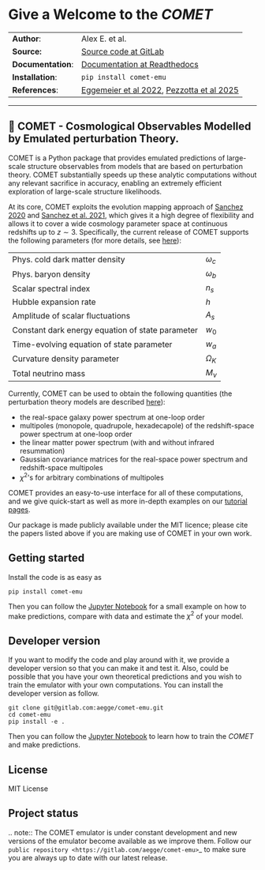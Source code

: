 # Give a Welcome to the *COMET*

| | |
| ---      | ---      |
| **Author**:  |  Alex E. et al. |
| **Source:**  |  [Source code at GitLab](https://gitlab.com/aegge/pt-emulator)  |
| **Documentation**: | [Documentation at Readthedocs](https://comet-emu.readthedocs.io/en/latest/index.html)  |
| **Installation**:  |  `pip install comet-emu`|
| **References**:  | [Eggemeier et al 2022](https://academic.oup.com/mnras/article/519/2/2962/6912276), [Pezzotta et al 2025](https://arxiv.org/abs/2503.16160) |

---
## :dizzy: **COMET** - Cosmological Observables Modelled by Emulated perturbation Theory.

COMET is a Python package that provides emulated predictions of large-scale
structure observables from models that are based on perturbation theory.
COMET substantially speeds up these analytic computations without any
relevant sacrifice in accuracy, enabling an extremely efficient
exploration of large-scale structure likelihoods.

At its core, COMET exploits the evolution mapping approach of
[Sanchez 2020](https://journals.aps.org/prd/abstract/10.1103/PhysRevD.102.123511)
and [Sanchez et al. 2021](https://arxiv.org/abs/2108.12710), which
gives it a high degree of flexibility and allows it to cover a wide
cosmology parameter space at continuous redshifts up to $z \sim 3$.
Specifically, the  current release of COMET supports the following
parameters (for more details, see [here](https://comet-emulator-comet-emu.readthedocs-hosted.com/en/latest/spaceparams.html)):

| | |
| ---    | ---     |
| Phys. cold dark matter density   |                 $`\omega_c`$ |
| Phys. baryon density  |                            $`\omega_b`$ |
| Scalar spectral index |                            $`n_s`$ |
| Hubble expansion rate  |                           $`h`$ |
| Amplitude of scalar fluctuations  |                $`A_s`$ |
| Constant dark energy equation of state parameter | $`w_0`$ |
| Time-evolving equation of state parameter   |      $`w_a`$ |
| Curvature density parameter   |                    $`\Omega_K`$ |
| Total neutrino mass           |                    $`M_\nu`$ |

Currently, COMET can be used to obtain the following quantities (the
perturbation theory models are described [here](https://comet-emu.readthedocs.io/en/latest/model.html)):

- the real-space galaxy power spectrum at one-loop order
- multipoles (monopole, quadrupole, hexadecapole) of the redshift-space
  power spectrum at one-loop order
- the linear matter power spectrum (with and without infrared resummation)
- Gaussian covariance matrices for the real-space power spectrum and
  redshift-space multipoles
- $`\chi^2`$'s for arbitrary combinations of multipoles

COMET provides an easy-to-use interface for all of these computations, and
we give quick-start as well as more in-depth examples on our
[tutorial pages](https://comet-emu.readthedocs.io/en/latest/Tutorial/examples.html).

Our package is made publicly available under the MIT licence; please cite
the papers listed above if you are making use of COMET in your own work.

## Getting started

Install the code is as easy as

```
pip install comet-emu
```

Then you can follow the [Jupyter Notebook](https://gitlab.com/aegge/comet-emu/-/tree/main/notebooks)
for a small example on how to make predictions, compare with data and estimate
the $`\chi^2`$ of your model.

## Developer version

If you want to modify the code and play around with it, we provide a developer
version so that you can make it and test it. Also, could be possible that you
have your own theoretical predictions and you wish to train the emulator
with your own computations. You can install the developer
version as follow.

```
git clone git@gitlab.com:aegge/comet-emu.git
cd comet-emu
pip install -e .
```

Then you can follow the [Jupyter Notebook](https://gitlab.com/aegge/comet-emu/-/tree/main/notebooks)
to learn how to train the *COMET* and make predictions.


## License
MIT License

## Project status
.. note::
  The COMET emulator is under constant development and new versions of the
  emulator become available as we improve them. Follow our `public repository
  <https://gitlab.com/aegge/comet-emu>`_ to make sure you are always up to
  date with our latest release.
